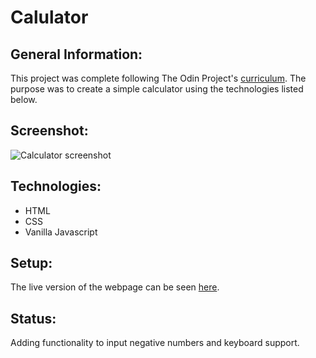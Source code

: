# Calulator

## General Information:
This project was complete following The Odin Project's [curriculum](https://www.theodinproject.com/courses/web-development-101/lessons/calculator). The purpose was to create a simple calculator using the technologies listed below.

## Screenshot:
![Calculator screenshot][1]

[1]:
(/images/calculator.png)
## Technologies:
- HTML
- CSS
- Vanilla Javascript

## Setup: 
The live version of the webpage can be seen [here](https://tpsst5.github.io/calculator/).
## Status:
Adding functionality to input negative numbers and keyboard support. 